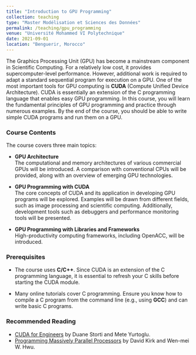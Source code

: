 ```yaml
---
title: "Introduction to GPU Programming"
collection: teaching
type: "Master Modélisation et Sciences des Données"
permalink: /teaching/gpu_programming
venue: "Université Mohammed VI Polytechnique"
date: 2021-09-01
location: "Benguerir, Morocco"
---
```



The Graphics Processing Unit (GPU) has become a mainstream component in Scientific Computing. For a relatively low cost, it provides supercomputer-level performance. However, additional work is required to adapt a standard sequential program for execution on a GPU. One of the most important tools for GPU computing is **CUDA** (Compute Unified Device Architecture). CUDA is essentially an extension of the C programming language that enables easy GPU programming. In this course, you will learn the fundamental principles of GPU programming and practice through numerous examples. By the end of the course, you should be able to write simple CUDA programs and run them on a GPU.

### Course Contents

The course covers three main topics:

- **GPU Architecture**  
  The computational and memory architectures of various commercial GPUs will be introduced. A comparison with conventional CPUs will be provided, along with an overview of emerging GPU technologies.

- **GPU Programming with CUDA**  
  The core concepts of CUDA and its application in developing GPU programs will be explored. Examples will be drawn from different fields, such as image processing and scientific computing. Additionally, development tools such as debuggers and performance monitoring tools will be presented.

- **GPU Programming with Libraries and Frameworks**  
  High-productivity computing frameworks, including OpenACC, will be introduced.


### Prerequisites

- The course uses **C/C++**. Since CUDA is an extension of the C programming language, it is essential to refresh your C skills before starting the CUDA module.

- Many online tutorials cover C programming. Ensure you know how to compile a C program from the command line (e.g., using **GCC**) and can write basic C programs.

### Recommended Reading

- [CUDA for Engineers](https://www.amazon.fr/CUDA-Engineers-Introduction-High-Performance-Computing/dp/013417741X) by Duane Storti and Mete Yurtoglu.  
- [Programming Massively Parallel Processors](https://www.sciencedirect.com/book/9780128119860/programming-massively-parallel-processors) by David Kirk and Wen-mei W. Hwu.
